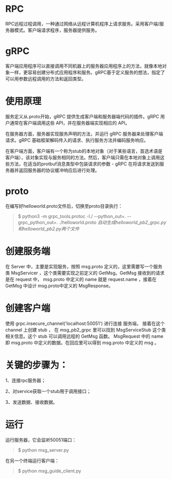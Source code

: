 RPC
===
RPC远程过程调用，一种通过网络从远程计算机程序上请求服务。采用客户端/服务器模式。客户端请求程序，服务器提供服务。

gRPC
====
客户端应用程序可以直接调用不同机器上的服务器应用程序上的方法，就像本地对象一样，更容易创建分布式应用程序和服务。gRPC基于定义服务的想法，指定了可以用参数远程调用的方法和返回类型。

使用原理
=======
服务定义从.proto开始，gRPC 提供生成客户端和服务器端代码的插件。gRPC 用户通常在客户端调用这些 API，并在服务器端实现相应的 API。

在服务器方面，服务器实现服务声明的方法，并运行 gRPC 服务器来处理客户端请求。gRPC 基础框架解码传入的请求、执行服务方法并编码服务响应。

在客户端方面，客户端有一个称为stub的本地对象（对于某些语言，首选术语是客户端），该对象实现与服务相同的方法。然后，客户端只需在本地对象上调用这些方法，在适当的protbuf消息类型中包装请求的参数 - gRPC 在将请求发送到服务器并返回服务器的协议缓冲响应后进行处理。

proto
=====
在编写好helloworld.proto文件后，切换至proto目录执行：
> $ python3 -m grpc_tools.protoc -I./ --python_out=. --grpc_python_out=. ./helloworld.proto
*自动生成helloworld_pb2_grpc.py和helloworld_pb2.py两个文件*

创建服务端
=========
在 Server 中，主要是实现服务，按照 msg.proto 定义的，这里需要写一个服务类 MsgServicer ，这个类需要实现之前定义的 GetMsg。GetMsg 接收到的请求是在 request 中， msg.proto 中定义的 name 就是 request.name ，接着在 GetMsg 中设计 msg.proto中定义的 MsgResponse。

创建客户端
=========
使用 grpc.insecure_channel('localhost:50051') 进行连接 服务端， 接着在这个 channel 上创建 stub ， 在 msg_pb2_grpc 里可以找到 MsgServiceStub 这个类相关信息。这个 stub 可以调用远程的 GetMsg 函数。 MsgRequest 中的 name 即 msg.proto 中定义的数据。在回应里可以得到 msg.proto 中定义的 msg 。

关键的步骤为：
===========
1、连接rpc服务器；  

2、对service获取一个stub用于调用接口；  

3、发送数据、接收数据。  

运行
====
运行服务器，它会监听50051端口：
> $ python msg_server.py

在另一个终端运行客户端：
> $ python msg_guide_client.py